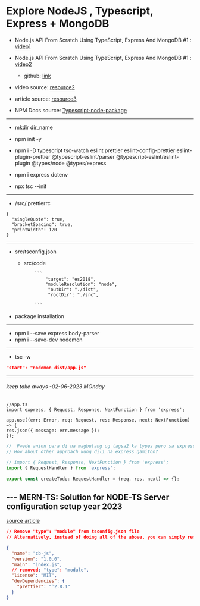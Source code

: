 # Explore NodeJS , Typescript, Express + MongoDB

- Node.js API From Scratch Using TypeScript, Express And MongoDB #1 : [video1](https://www.youtube.com/watch?v=1o9YOHeKhNQ&t=3399s)
- Node.js API From Scratch Using TypeScript, Express And MongoDB #1 : [video2](https://www.youtube.com/watch?v=FXzsv2BJLKs)

  - github: [link](https://github.com/JasonMerrett/nodejs-api-from-scratch)

- video source: [resource2](https://www.udemy.com/course/understanding-typescript/learn/lecture/16999296#overview)

- article source: [resource3](https://auth0.com/blog/node-js-and-typescript-tutorial-build-a-crud-api/)

- NPM Docs source: [Typescript-node-package](https://www.npmjs.com/package/ts-node)

<hr>

- mkdir dir_name
- npm init -y
- npm i -D typescript tsc-watch eslint prettier eslint-config-prettier eslint-plugin-prettier @typescript-eslint/parser @typescript-eslint/eslint-plugin @types/node @types/express

- npm i express dotenv
- npx tsc --init

<hr>

- /src/.prettierrc

```
{
  "singleQuote": true,
  "bracketSpacing": true,
  "printWidth": 120
}
```

<hr>

- src/tsconfig.json

  - src/code

            ```
                "target": "es2018",
                "moduleResolution": "node",
                 "outDir": "./dist",
                 "rootDir": "./src",

            ```

- package installation
<hr>

- npm i --save express body-parser
- npm i --save-dev nodemon

<hr>

- tsc -w

```.json
"start": "nodemon dist/app.js"
```

<hr>

<!-- Max  -->

###### keep take aways -02-06-2023 MOnday

```
//app.ts
import express, { Request, Response, NextFunction } from 'express';

app.use((err: Error, req: Request, res: Response, next: NextFunction) => {
res.json({ message: err.message });
});

```

```js
//  Pwede anion para di na magbutang ug tagsa2 ka types pero sa express ra pud,
// How about other approach kung dili na express gamiton?

// import { Request, Response, NextFunction } from 'express';
import { RequestHandler } from 'express';

export const createTodo: RequestHandler = (req, res, next) => {};
```


## --- MERN-TS: Solution for NODE-TS Server configuration setup year 2023
[source article](https://codingbeautydev.com/blog/ts-node-unknown-file-extension-ts/)
```json
// Remove "type": "module" from tsconfig.json file
// Alternatively, instead of doing all of the above, you can simply remove the "type": "module" field from your package.json file.

{
  "name": "cb-js",
  "version": "1.0.0",
  "main": "index.js",
  // removed: "type": "module",
  "license": "MIT",
  "devDependencies": {
    "prettier": "^2.8.1"
  }
}

```